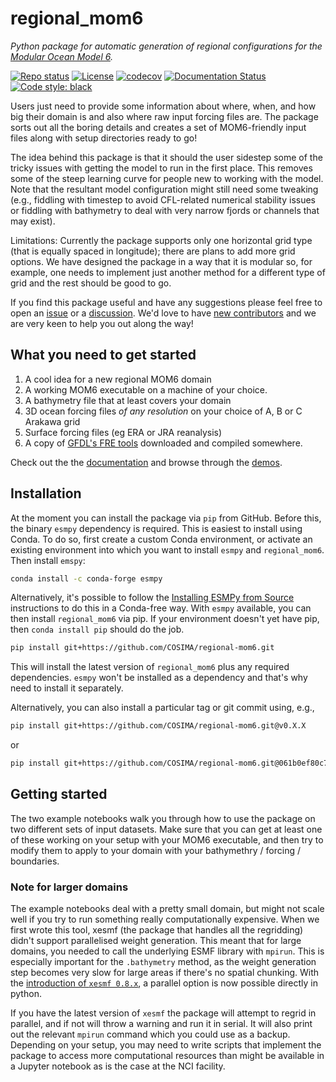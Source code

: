 # regional_mom6

*Python package for automatic generation of regional configurations for the [Modular Ocean Model 6](https://github.com/mom-ocean/MOM6).*

[![Repo status](https://www.repostatus.org/badges/latest/active.svg?style=flat-square)](https://www.repostatus.org/#active) [![License](https://img.shields.io/badge/License-MIT-blue.svg?style=flat-square)](https://mit-license.org) [![codecov](https://codecov.io/gh/COSIMA/regional-mom6/branch/main/graph/badge.svg?token=7OEZ1UZRY4)](https://codecov.io/gh/COSIMA/regional-mom6) [![Documentation Status](https://readthedocs.org/projects/regional-mom6/badge/?version=latest)](https://regional-mom6.readthedocs.io/en/latest/?badge=latest) [![Code style: black](https://img.shields.io/badge/code%20style-black-000000.svg)](https://github.com/psf/black)

Users just need to provide some information about where, when, and how big their domain is and also where raw input forcing files are. The package sorts out all the boring details and creates a set of MOM6-friendly input files along with setup directories ready to go! 

The idea behind this package is that it should the user sidestep some of the tricky issues with getting the model to run in the first place. This removes some of the steep learning curve for people new to working with the model. Note that the resultant model configuration might still need some tweaking (e.g., fiddling with timestep to avoid CFL-related numerical stability issues or fiddling with bathymetry to deal with very narrow fjords or channels that may exist).

Limitations: Currently the package supports only one horizontal grid type (that is equally spaced in longitude); there are plans to add more grid options. We have designed the package in a way that it is modular so, for example, one needs to implement just another method for a different type of grid and the rest should be good to go.

If you find this package useful and have any suggestions please feel free to open an [issue](https://github.com/COSIMA/regional-mom6/issues) or a [discussion](https://github.com/COSIMA/regional-mom6/discussions). We'd love to have [new contributors](https://regional-mom6.readthedocs.io/en/latest/contributing.html) and we are very keen to help you out along the way!

## What you need to get started
1. A cool idea for a new regional MOM6 domain
2. A working MOM6 executable on a machine of your choice. 
3. A bathymetry file that at least covers your domain
4. 3D ocean forcing files *of any resolution* on your choice of A, B or C Arakawa grid
5. Surface forcing files (eg ERA or JRA reanalysis)
6. A copy of [GFDL's FRE tools](https://github.com/NOAA-GFDL/FRE-NCtools) downloaded and compiled somewhere.

Check out the the [documentation](https://regional-mom6.readthedocs.io/en/latest/) and browse through the [demos](https://regional-mom6.readthedocs.io/en/latest/demos.html).

## Installation

At the moment you can install the package via `pip` from
GitHub. Before this, the binary `esmpy` dependency is required. This
is easiest to install using Conda. To do so, first create a custom
Conda environment, or activate an existing environment into which you
want to install `esmpy` and `regional_mom6`. Then install `emspy`:

```bash
conda install -c conda-forge esmpy
```

Alternatively, it's possible to follow the [Installing ESMPy from
Source](https://earthsystemmodeling.org/esmpy_doc/release/latest/html/install.html#installing-esmpy-from-source)
instructions to do this in a Conda-free way. With `esmpy` available, you can then install
`regional_mom6` via pip. If your environment doesn't yet have pip, then `conda install pip` should do the job.

```bash
pip install git+https://github.com/COSIMA/regional-mom6.git
```

This will install the latest version of `regional_mom6` plus any required dependencies.
`esmpy` won't be installed as a dependency and that's why need to install it separately.

Alternatively, you can also install a particular tag or git commit using, e.g.,

```bash
pip install git+https://github.com/COSIMA/regional-mom6.git@v0.X.X
```

or

```bash
pip install git+https://github.com/COSIMA/regional-mom6.git@061b0ef80c7cbc04de0566df329c4ea472002f7e
```


## Getting started

The two example notebooks walk you through how to use the package on two different sets of input datasets. Make sure that you can get at least one of these working on your setup with your MOM6 executable, and then try to modify them to apply to your domain with your bathymethry / forcing / boundaries. 

### Note for larger domains

The example notebooks deal with a pretty small domain, but might not scale well if you try to run something really computationally expensive. When we first wrote this tool, xesmf (the package that handles all the regridding) didn't support parallelised weight generation. This meant that for large domains, you needed to call the underlying ESMF library with `mpirun`. This is especially important for the `.bathymetry` method, as the weight generation step becomes very slow for large areas if there's no spatial chunking. With the [introduction of `xesmf 0.8.x`](https://xesmf.readthedocs.io/en/latest/changes.html), a parallel option is now possible directly in python. 

If you have the latest version of `xesmf` the package will attempt to regrid in parallel, and if not will throw a warning and run it in serial. It will also print out the relevant `mpirun` command which you could use as a backup. Depending on your setup, you may need to write scripts that implement the package to access more computational resources than might be available in a Jupyter notebook as is the case at the NCI facility. 